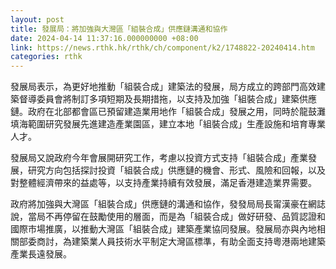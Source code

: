 ```yaml
---
layout: post
title: 發展局：將加強與大灣區「組裝合成」供應鏈溝通和協作
date: 2024-04-14 11:37:16.000000000 +08:00
link: https://news.rthk.hk/rthk/ch/component/k2/1748822-20240414.htm
categories: rthk
---
```


發展局表示，為更好地推動「組裝合成」建築法的發展，局方成立的跨部門高效建築督導委員會將制訂多項短期及長期措拖，以支持及加強「組裝合成」建築供應鏈。政府在北部都會區已預留建造業用地作「組裝合成」發展之用，同時於龍鼓灘填海範圍研究發展先進建造產業園區，建立本地「組裝合成」生產設施和培育專業人才。

發展局又說政府今年會展開研究工作，考慮以投資方式支持「組裝合成」產業發展，研究方向包括探討投資「組裝合成」供應鏈的機會、形式、風險和回報，以及對整體經濟帶來的益處等，以支持產業持續有效發展，滿足香港建造業界需要。

政府將加強與大灣區「組裝合成」供應鏈的溝通和協作，發發局局長甯漢豪在網誌說，當局不再停留在鼓勵使用的層面，而是為「組裝合成」做好研發、品質認證和國際市場推廣，以推動大灣區「組裝合成」建築產業協同發展。發展局亦與內地相關部委商討，為建築業人員技術水平制定大灣區標準，有助全面支持粵港兩地建築產業長遠發展。
